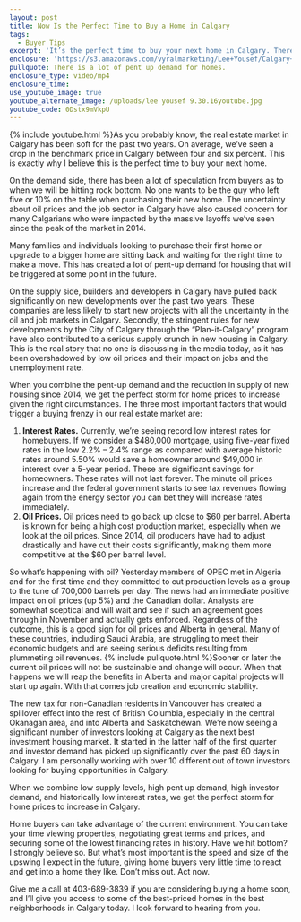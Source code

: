 ```yaml
---
layout: post
title: Now Is the Perfect Time to Buy a Home in Calgary
tags:
  - Buyer Tips
excerpt: 'It’s the perfect time to buy your next home in Calgary. There is a lot of pent up demand for housing, and you can take advantage of that right now. Interest rates continue to be historically low, and represent a significant opportunity for potential home buyers. We expect home prices to increase in the near future, but they are at a great level right now. To learn more about the Calgary market and why it’s set up so perfectly for buyers, watch this short video.'
enclosure: 'https://s3.amazonaws.com/vyralmarketing/Lee+Yousef/Calgary+Real+Estate+It%E2%80%99s+a+smart+time+to+buy+in+Calgary.mp4'
pullquote: There is a lot of pent up demand for homes.
enclosure_type: video/mp4
enclosure_time:
use_youtube_image: true
youtube_alternate_image: /uploads/lee yousef 9.30.16youtube.jpg
youtube_code: 0Dstx9mVkpU
---
```



{% include youtube.html %}As you probably know, the real estate market in Calgary has been soft for the past two years. On average, we’ve seen a drop in the benchmark price in Calgary between four and six percent. This is exactly why I believe this is the perfect time to buy your next home.

On the demand side, there has been a lot of speculation from buyers as to when we will be hitting rock bottom. No one wants to be the guy who left five or 10% on the table when purchasing their new home. The uncertainty about oil prices and the job sector in Calgary have also caused concern for many Calgarians who were impacted by the massive layoffs we’ve seen since the peak of the market in 2014.

Many families and individuals looking to purchase their first home or upgrade to a bigger home are sitting back and waiting for the right time to make a move. This has created a lot of pent-up demand for housing that will be triggered at some point in the future.

On the supply side, builders and developers in Calgary have pulled back significantly on new developments over the past two years. These companies are less likely to start new projects with all the uncertainty in the oil and job markets in Calgary. Secondly, the stringent rules for new developments by the City of Calgary through the “Plan-it-Calgary” program have also contributed to a serious supply crunch in new housing in Calgary. This is the real story that no one is discussing in the media today, as it has been overshadowed by low oil prices and their impact on jobs and the unemployment rate.

When you combine the pent-up demand and the reduction in supply of new housing since 2014, we get the perfect storm for home prices to increase given the right circumstances. The three most important factors that would trigger a buying frenzy in our real estate market are:

1. **Interest Rates.** Currently, we’re seeing record low interest rates for homebuyers. If we consider a $480,000 mortgage, using five-year fixed rates in the low 2.2% – 2.4% range as compared with average historic rates around 5.50% would save a homeowner around $49,000 in interest over a 5-year period. These are significant savings for homeowners. These rates will not last forever. The minute oil prices increase and the federal government starts to see tax revenues flowing again from the energy sector you can bet they will increase rates immediately.
2. **Oil Prices.** Oil prices need to go back up close to $60 per barrel. Alberta is known for being a high cost production market, especially when we look at the oil prices. Since 2014, oil producers have had to adjust drastically and have cut their costs significantly, making them more competitive at the $60 per barrel level.


So what’s happening with oil? Yesterday members of OPEC met in Algeria and for the first time and they committed to cut production levels as a group to the tune of 700,000 barrels per day. The news had an immediate positive impact on oil prices (up 5%) and the Canadian dollar. Analysts are somewhat sceptical and will wait and see if such an agreement goes through in November and actually gets enforced. Regardless of the outcome, this is a good sign for oil prices and Alberta in general. Many of these countries, including Saudi Arabia, are struggling to meet their economic budgets and are seeing serious deficits resulting from plummeting oil revenues. {% include pullquote.html %}Sooner or later the current oil prices will not be sustainable and change will occur. When that happens we will reap the benefits in Alberta and major capital projects will start up again. With that comes job creation and economic stability.

The new tax for non-Canadian residents in Vancouver has created a spillover effect into the rest of British Columbia, especially in the central Okanagan area, and into Alberta and Saskatchewan. We’re now seeing a significant number of investors looking at Calgary as the next best investment housing market. It started in the latter half of the first quarter and investor demand has picked up significantly over the past 60 days in Calgary. I am personally working with over 10 different out of town investors looking for buying opportunities in Calgary.

When we combine low supply levels, high pent up demand, high investor demand, and historically low interest rates, we get the perfect storm for home prices to increase in Calgary.

Home buyers can take advantage of the current environment. You can take your time viewing properties, negotiating great terms and prices, and securing some of the lowest financing rates in history. Have we hit bottom? I strongly believe so. But what’s most important is the speed and size of the upswing I expect in the future, giving home buyers very little time to react and get into a home they like. Don’t miss out. Act now.

Give me a call at 403-689-3839 if you are considering buying a home soon, and I’ll give you access to some of the best-priced homes in the best neighborhoods in Calgary today. I look forward to hearing from you.